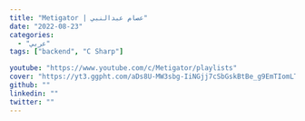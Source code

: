 ```yaml
---
title: "Metigator | عصام عبدالنبي"
date: "2022-08-23"
categories:
  - "عربي"
tags: ["backend", "C Sharp"]

youtube: "https://www.youtube.com/c/Metigator/playlists"
cover: "https://yt3.ggpht.com/aDs8U-MW3sbg-IiNGjj7cSbGskBtBe_g9EmTIomLTUn6qs7rrgcwL6JhnB1_HSI-7emjcYVa=s88-c-k-c0x00ffffff-no-rj"
github: ""
linkedin: ""
twitter: ""
---
```

